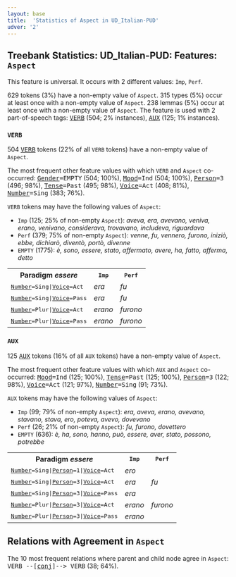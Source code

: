 ```yaml
---
layout: base
title:  'Statistics of Aspect in UD_Italian-PUD'
udver: '2'
---
```


## Treebank Statistics: UD_Italian-PUD: Features: `Aspect`

This feature is universal.
It occurs with 2 different values: `Imp`, `Perf`.

629 tokens (3%) have a non-empty value of `Aspect`.
315 types (5%) occur at least once with a non-empty value of `Aspect`.
238 lemmas (5%) occur at least once with a non-empty value of `Aspect`.
The feature is used with 2 part-of-speech tags: <tt><a href="it_pud-pos-VERB.html">VERB</a></tt> (504; 2% instances), <tt><a href="it_pud-pos-AUX.html">AUX</a></tt> (125; 1% instances).

### `VERB`

504 <tt><a href="it_pud-pos-VERB.html">VERB</a></tt> tokens (22% of all `VERB` tokens) have a non-empty value of `Aspect`.

The most frequent other feature values with which `VERB` and `Aspect` co-occurred: <tt><a href="it_pud-feat-Gender.html">Gender</a></tt><tt>=EMPTY</tt> (504; 100%), <tt><a href="it_pud-feat-Mood.html">Mood</a></tt><tt>=Ind</tt> (504; 100%), <tt><a href="it_pud-feat-Person.html">Person</a></tt><tt>=3</tt> (496; 98%), <tt><a href="it_pud-feat-Tense.html">Tense</a></tt><tt>=Past</tt> (495; 98%), <tt><a href="it_pud-feat-Voice.html">Voice</a></tt><tt>=Act</tt> (408; 81%), <tt><a href="it_pud-feat-Number.html">Number</a></tt><tt>=Sing</tt> (383; 76%).

`VERB` tokens may have the following values of `Aspect`:

* `Imp` (125; 25% of non-empty `Aspect`): <em>aveva, era, avevano, veniva, erano, venivano, considerava, trovavano, includeva, riguardava</em>
* `Perf` (379; 75% of non-empty `Aspect`): <em>venne, fu, vennero, furono, iniziò, ebbe, dichiarò, diventò, portò, divenne</em>
* `EMPTY` (1775): <em>è, sono, essere, stato, affermato, avere, ha, fatto, afferma, detto</em>

<table>
  <tr><th>Paradigm <i>essere</i></th><th><tt>Imp</tt></th><th><tt>Perf</tt></th></tr>
  <tr><td><tt><tt><a href="it_pud-feat-Number.html">Number</a></tt><tt>=Sing</tt>|<tt><a href="it_pud-feat-Voice.html">Voice</a></tt><tt>=Act</tt></tt></td><td><em>era</em></td><td><em>fu</em></td></tr>
  <tr><td><tt><tt><a href="it_pud-feat-Number.html">Number</a></tt><tt>=Sing</tt>|<tt><a href="it_pud-feat-Voice.html">Voice</a></tt><tt>=Pass</tt></tt></td><td><em>era</em></td><td><em>fu</em></td></tr>
  <tr><td><tt><tt><a href="it_pud-feat-Number.html">Number</a></tt><tt>=Plur</tt>|<tt><a href="it_pud-feat-Voice.html">Voice</a></tt><tt>=Act</tt></tt></td><td><em>erano</em></td><td><em>furono</em></td></tr>
  <tr><td><tt><tt><a href="it_pud-feat-Number.html">Number</a></tt><tt>=Plur</tt>|<tt><a href="it_pud-feat-Voice.html">Voice</a></tt><tt>=Pass</tt></tt></td><td><em>erano</em></td><td><em>furono</em></td></tr>
</table>

### `AUX`

125 <tt><a href="it_pud-pos-AUX.html">AUX</a></tt> tokens (16% of all `AUX` tokens) have a non-empty value of `Aspect`.

The most frequent other feature values with which `AUX` and `Aspect` co-occurred: <tt><a href="it_pud-feat-Mood.html">Mood</a></tt><tt>=Ind</tt> (125; 100%), <tt><a href="it_pud-feat-Tense.html">Tense</a></tt><tt>=Past</tt> (125; 100%), <tt><a href="it_pud-feat-Person.html">Person</a></tt><tt>=3</tt> (122; 98%), <tt><a href="it_pud-feat-Voice.html">Voice</a></tt><tt>=Act</tt> (121; 97%), <tt><a href="it_pud-feat-Number.html">Number</a></tt><tt>=Sing</tt> (91; 73%).

`AUX` tokens may have the following values of `Aspect`:

* `Imp` (99; 79% of non-empty `Aspect`): <em>era, aveva, erano, avevano, stavano, stava, ero, poteva, avevo, dovevano</em>
* `Perf` (26; 21% of non-empty `Aspect`): <em>fu, furono, dovettero</em>
* `EMPTY` (636): <em>è, ha, sono, hanno, può, essere, aver, stato, possono, potrebbe</em>

<table>
  <tr><th>Paradigm <i>essere</i></th><th><tt>Imp</tt></th><th><tt>Perf</tt></th></tr>
  <tr><td><tt><tt><a href="it_pud-feat-Number.html">Number</a></tt><tt>=Sing</tt>|<tt><a href="it_pud-feat-Person.html">Person</a></tt><tt>=1</tt>|<tt><a href="it_pud-feat-Voice.html">Voice</a></tt><tt>=Act</tt></tt></td><td><em>ero</em></td><td></td></tr>
  <tr><td><tt><tt><a href="it_pud-feat-Number.html">Number</a></tt><tt>=Sing</tt>|<tt><a href="it_pud-feat-Person.html">Person</a></tt><tt>=3</tt>|<tt><a href="it_pud-feat-Voice.html">Voice</a></tt><tt>=Act</tt></tt></td><td><em>era</em></td><td><em>fu</em></td></tr>
  <tr><td><tt><tt><a href="it_pud-feat-Number.html">Number</a></tt><tt>=Sing</tt>|<tt><a href="it_pud-feat-Person.html">Person</a></tt><tt>=3</tt>|<tt><a href="it_pud-feat-Voice.html">Voice</a></tt><tt>=Pass</tt></tt></td><td><em>era</em></td><td></td></tr>
  <tr><td><tt><tt><a href="it_pud-feat-Number.html">Number</a></tt><tt>=Plur</tt>|<tt><a href="it_pud-feat-Person.html">Person</a></tt><tt>=3</tt>|<tt><a href="it_pud-feat-Voice.html">Voice</a></tt><tt>=Act</tt></tt></td><td><em>erano</em></td><td><em>furono</em></td></tr>
  <tr><td><tt><tt><a href="it_pud-feat-Number.html">Number</a></tt><tt>=Plur</tt>|<tt><a href="it_pud-feat-Person.html">Person</a></tt><tt>=3</tt>|<tt><a href="it_pud-feat-Voice.html">Voice</a></tt><tt>=Pass</tt></tt></td><td><em>erano</em></td><td></td></tr>
</table>

## Relations with Agreement in `Aspect`

The 10 most frequent relations where parent and child node agree in `Aspect`:
<tt>VERB --[<tt><a href="it_pud-dep-conj.html">conj</a></tt>]--> VERB</tt> (38; 64%).

